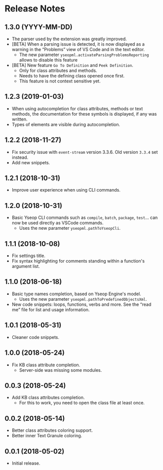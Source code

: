 # Release Notes

## 1.3.0 (YYYY-MM-DD)

- The parser used by the extension was greatly improved.
- [BETA] When a parsing issue is detected, it is now displayed as a warning in the “Problems” view of VS Code and in the text editor.
  - The new parameter `yseopml.activateParsingProblemsReporting` allows to disable this feature
- [BETA] New feature `Go To Definition` and `Peek Definition`.
  - Only for class attributes and methods.
  - Needs to have the defining class opened once first.
  - This feature is not context sensitive yet.

## 1.2.3 (2019-01-03)

- When using autocompletion for class attributes, methods or text methods, the documentation for these symbols is displayed, if any was written.
- Types of elements are visible during autocompletion.

## 1.2.2 (2018-11-27)

- Fix security issue with `event-stream` version 3.3.6. Old version `3.3.4` set instead.
- Add new snippets.

## 1.2.1 (2018-10-31)

- Improve user experience when using CLI commands.

## 1.2.0 (2018-10-31)

- Basic Yseop CLI commands such as `compile`, `batch`, `package`, `test`… can now be used directly as VSCode commands.
  - Uses the new parameter `yseopml.pathToYseopCli`.

## 1.1.1 (2018-10-08)

- Fix settings title.
- Fix syntax highlighting for comments standing within a function's argument list.

## 1.1.0 (2018-06-18)

- Basic type names completion, based on Yseop Engine's model.
  - Uses the new parameter `yseopml.pathToPredefinedObjectsXml`.
- New code snippets: loops, functions, verbs and more. See the “read me” file for list and usage information.

## 1.0.1 (2018-05-31)

- Cleaner code snippets.

## 1.0.0 (2018-05-24)

- Fix KB class attribute completion.
  - Server-side was missing some modules.

## 0.0.3 (2018-05-24)

- Add KB class attributes completion.
  - For this to work, you need to open the class file at least once.

## 0.0.2 (2018-05-14)

- Better class attributes coloring support.
- Better inner Text Granule coloring.

## 0.0.1 (2018-05-02)

- Initial release.

